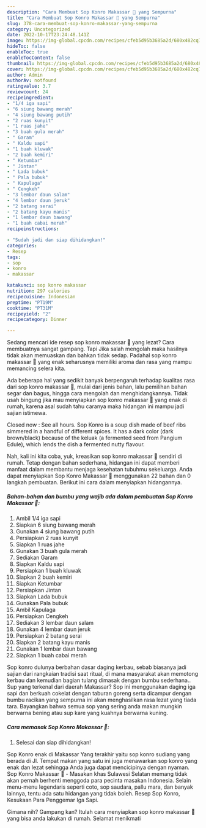 ```yaml
---
description: "Cara Membuat Sop Konro Makassar 🍲 yang Sempurna"
title: "Cara Membuat Sop Konro Makassar 🍲 yang Sempurna"
slug: 378-cara-membuat-sop-konro-makassar-yang-sempurna
category: Uncategorized
date: 2022-10-17T23:24:48.141Z
image: https://img-global.cpcdn.com/recipes/cfeb5d95b3685a2d/680x482cq70/sop-konro-makassar-foto-resep-utama.jpg
hideToc: false
enableToc: true
enableTocContent: false
thumbnail: https://img-global.cpcdn.com/recipes/cfeb5d95b3685a2d/680x482cq70/sop-konro-makassar-foto-resep-utama.jpg
cover: https://img-global.cpcdn.com/recipes/cfeb5d95b3685a2d/680x482cq70/sop-konro-makassar-foto-resep-utama.jpg
author: Admin
authorAv: notfound
ratingvalue: 3.7
reviewcount: 24
recipeingredient:
- "1/4 iga sapi"
- "6 siung bawang merah"
- "4 siung bawang putih"
- "2 ruas kunyit"
- "1 ruas jahe"
- "3 buah gula merah"
- " Garam"
- " Kaldu sapi"
- "1 buah kluwak"
- "2 buah kemiri"
- " Ketumbar"
- " Jintan"
- " Lada bubuk"
- " Pala bubuk"
- " Kapulaga"
- " Cengkeh"
- "3 lembar daun salam"
- "4 lembar daun jeruk"
- "2 batang serai"
- "2 batang kayu manis"
- "1 lembar daun bawang"
- "1 buah cabai merah"
recipeinstructions:

- "Sudah jadi dan siap dihidangkan!"
categories:
- Resep
tags:
- sop
- konro
- makassar

katakunci: sop konro makassar 
nutrition: 297 calories
recipecuisine: Indonesian
preptime: "PT19M"
cooktime: "PT31M"
recipeyield: "2"
recipecategory: Dinner

---
```



Sedang mencari ide resep sop konro makassar 🍲 yang lezat? Cara membuatnya sangat gampang. Tapi Jika salah mengolah maka hasilnya tidak akan memuaskan dan bahkan tidak sedap. Padahal sop konro makassar 🍲 yang enak seharusnya memiliki aroma dan rasa yang mampu memancing selera kita.


Ada beberapa hal yang sedikit banyak berpengaruh terhadap kualitas rasa dari sop konro makassar 🍲, mulai dari jenis bahan, lalu pemilihan bahan segar dan bagus, hingga cara mengolah dan menghidangkannya. Tidak usah bingung jika mau menyiapkan sop konro makassar 🍲 yang enak di rumah, karena asal sudah tahu caranya maka hidangan ini mampu jadi sajian istimewa.

Closed now : See all hours. Sop Konro is a soup dish made of beef ribs simmered in a handful of different spices. It has a dark color (dark brown/black) because of the keluak (a fermented seed from Pangium Edule), which lends the dish a fermented nutty flavour.


Nah, kali ini kita coba, yuk, kreasikan sop konro makassar 🍲 sendiri di rumah. Tetap dengan bahan sederhana, hidangan ini dapat memberi manfaat dalam membantu menjaga kesehatan tubuhmu sekeluarga. Anda dapat menyiapkan Sop Konro Makassar 🍲 menggunakan 22 bahan dan 0 langkah pembuatan. Berikut ini cara dalam menyiapkan hidangannya.

<!--inarticleads1-->

##### Bahan-bahan dan bumbu yang wajib ada dalam pembuatan Sop Konro Makassar 🍲:

1. Ambil 1/4 iga sapi
1. Siapkan 6 siung bawang merah
1. Gunakan 4 siung bawang putih
1. Persiapkan 2 ruas kunyit
1. Siapkan 1 ruas jahe
1. Gunakan 3 buah gula merah
1. Sediakan  Garam
1. Siapkan  Kaldu sapi
1. Persiapkan 1 buah kluwak
1. Siapkan 2 buah kemiri
1. Siapkan  Ketumbar
1. Persiapkan  Jintan
1. Siapkan  Lada bubuk
1. Gunakan  Pala bubuk
1. Ambil  Kapulaga
1. Persiapkan  Cengkeh
1. Sediakan 3 lembar daun salam
1. Gunakan 4 lembar daun jeruk
1. Persiapkan 2 batang serai
1. Siapkan 2 batang kayu manis
1. Gunakan 1 lembar daun bawang
1. Siapkan 1 buah cabai merah


Sop konro dulunya berbahan dasar daging kerbau, sebab biasanya jadi sajian dari rangkaian tradisi saat ritual, di mana masyarakat akan memotong kerbau dan kemudian bagian tulang dimasak dengan bumbu sederhana.. Sup yang terkenal dari daerah Makassar? Sop ini menggunakan daging iga sapi dan berkuah cokelat dengan taburan goreng serta dicampur dengan bumbu racikan yang sempurna ini akan menghasilkan rasa lezat yang tiada tara. Bayangkan bahwa semua sop yang sering anda makan mungkin berwarna bening atau sup kare yang kuahnya berwarna kuning. 

<!--inarticleads2-->

##### Cara memasak Sop Konro Makassar 🍲:


1. Selesai dan siap dihidangkan!

Sop Konro enak di Makassar Yang terakhir yaitu sop konro sudiang yang berada di Jl. Tempat makan yang satu ini juga menawarkan sop konro yang enak dan lezat sehingga Anda juga dapat mencicipinya dengan nyaman. Sop Konro Makassar 🍲 - Masakan khas Sulawesi Selatan memang tidak akan pernah berhenti menggoda para pecinta masakan Indonesia. Selain menu-menu legendaris seperti coto, sop saudara, pallu mara, dan banyak lainnya, tentu ada satu hidangan yang tidak boleh. Resep Sop Konro, Kesukaan Para Penggemar Iga Sapi. 

Gimana nih? Gampang kan? Itulah cara menyiapkan sop konro makassar 🍲 yang bisa anda lakukan di rumah. Selamat menikmati
